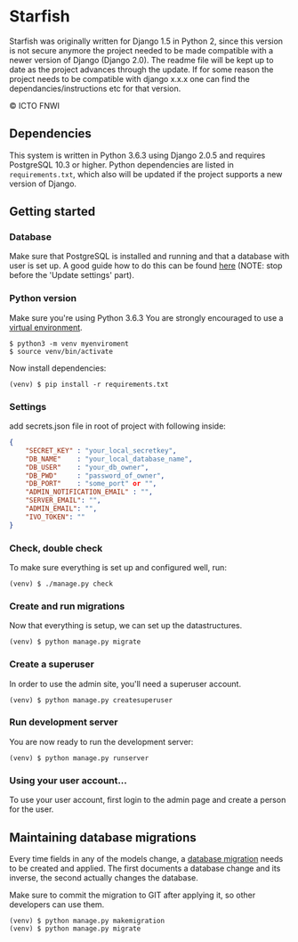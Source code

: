 Starfish
=====
Starfish was originally written for Django 1.5 in Python 2, since this version is not secure anymore the project needed to be made compatible with a newer version of Django (Django 2.0). The readme file will be kept up to date as the project advances through the update. If for some reason the project needs to be compatible with django x.x.x one can find the dependancies/instructions etc for that version.

&copy; ICTO FNWI


## Dependencies
This system is written in Python 3.6.3 using Django 2.0.5 and requires PostgreSQL 10.3 or higher.
Python dependencies are listed in `requirements.txt`, which also will be updated if the project supports a new version of Django.

## Getting started

### Database
Make sure that PostgreSQL is installed and running and that a database with user is set up. A good guide how to do this can be found [here](https://djangogirls.gitbooks.io/django-girls-tutorial-extensions/content/optional_postgresql_installation/) (NOTE: stop before the 'Update settings' part).

### Python version
Make sure you're using Python 3.6.3 You are strongly encouraged to use a [virtual environment](https://virtualenv.pypa.io/en/stable/).


```shell
$ python3 -m venv myenviroment
$ source venv/bin/activate
```

Now install dependencies:

```shell
(venv) $ pip install -r requirements.txt
```

### Settings
add secrets.json file in root of project with following inside:

```json
{
    "SECRET_KEY" : "your_local_secretkey",
    "DB_NAME"    : "your_local_database_name",
    "DB_USER"    : "your_db_owner",
    "DB_PWD"     : "password_of_owner",
    "DB_PORT"    : "some_port" or "",
    "ADMIN_NOTIFICATION_EMAIL" : "",
    "SERVER_EMAIL": "",
    "ADMIN_EMAIL": "",
    "IVO_TOKEN": ""
}
```

### Check, double check
To make sure everything is set up and configured well, run:

```shell
(venv) $ ./manage.py check
```


### Create and run migrations
Now that everything is setup, we can set up the datastructures.
```shell
(venv) $ python manage.py migrate
```

### Create a superuser
In order to use the admin site, you'll need a superuser account.
```shell
(venv) $ python manage.py createsuperuser
```

### Run development server
You are now ready to run the development server:

```shell
(venv) $ python manage.py runserver
```

### Using your user account...
To use your user account, first login to the admin page and create a person for
the user.

## Maintaining database migrations
Every time fields in any of the models change, a [database migration](https://docs.djangoproject.com/en/1.11/topics/migrations/)
needs to be created and applied. The first documents a database change and its
inverse, the second actually changes the database.

Make sure to commit the migration to GIT after applying it, so other developers
can use them.

```shell
(venv) $ python manage.py makemigration
(venv) $ python manage.py migrate
```

